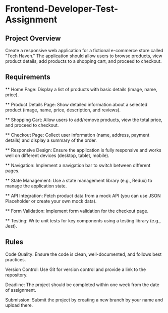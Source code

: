 # Frontend-Developer-Test-Assignment

## Project Overview 

Create a responsive web application for a fictional e-commerce store called "Tech Haven." The application should allow users to browse products, view product details, add products to a shopping cart, and proceed to checkout. 

## Requirements 

** Home Page: Display a list of products with basic details (image, name, price). 

** Product Details Page: Show detailed information about a selected product (image, name, price, description, and reviews). 

** Shopping Cart: Allow users to add/remove products, view the total price, and proceed to checkout. 

** Checkout Page: Collect user information (name, address, payment details) and display a summary of the order. 

** Responsive Design: Ensure the application is fully responsive and works well on different devices (desktop, tablet, mobile). 

** Navigation: Implement a navigation bar to switch between different pages. 

** State Management: Use a state management library (e.g., Redux) to manage the application state. 

** API Integration: Fetch product data from a mock API (you can use JSON Placeholder or create your own mock data). 

** Form Validation: Implement form validation for the checkout page. 

** Testing: Write unit tests for key components using a testing library (e.g., Jest). 

## Rules 

Code Quality: Ensure the code is clean, well-documented, and follows best practices. 

Version Control: Use Git for version control and provide a link to the repository. 

Deadline: The project should be completed within one week from the date of assignment. 

Submission: Submit the project by creating a new branch by your name and upload there. 
